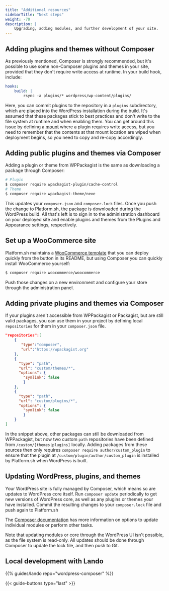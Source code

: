 ```yaml
---
title: "Additional resources"
sidebarTitle: "Next steps"
weight: -70
description: |
    Upgrading, adding modules, and further development of your site.
---
```


## Adding plugins and themes without Composer

As previously mentioned, Composer is strongly recommended,
but it's possible to use some non-Composer plugins and themes in your site,
provided that they don't require write access at runtime.
In your build hook, include:

```yaml
hooks:
    build: |
        rsync -a plugins/* wordpress/wp-content/plugins/
```

Here, you can commit plugins to the repository in a `plugins` subdirectory,
which are placed into the WordPress installation during the build.
It's assumed that these packages stick to best practices and don't write to the file system at runtime and when enabling them.
You can get around this issue by defining a [mount](../../../create-apps/app-reference.md#mounts) where a plugin requires write access,
but you need to remember that the contents at that mount location are wiped when deployment begins,
so you need to copy and re-copy accordingly.

## Adding public plugins and themes via Composer

Adding a plugin or theme from WPPackagist is the same as downloading a package through Composer:

```bash
# Plugin
$ composer require wpackagist-plugin/cache-control
# Theme
$ composer require wpackagist-theme/neve
```

This updates your `composer.json` and `composer.lock` files.
Once you push the change to Platform.sh, the package is downloaded during the WordPress build.
All that's left is to sign in to the administration dashboard on your deployed site
and enable plugins and themes from the Plugins and Appearance settings, respectively. 

## Set up a WooCommerce site

Platform.sh maintains a [WooCommerce template](https://github.com/platformsh-templates/wordpress-woocommerce)
that you can deploy quickly from the button in its README,
but using Composer you can quickly install WooCommerce yourself:

```bash
$ composer require woocommerce/woocommerce
```

Push those changes on a new environment and configure your store through the administration panel.

## Adding private plugins and themes via Composer

If your plugins aren't accessible from WPPackagist or Packagist, but are still valid packages,
you can use them in your project by defining local `repositories` for them in your `composer.json` file. 

```json
"repositories":[
    {
       "type":"composer",
       "url":"https://wpackagist.org"
    },
    {
      "type": "path",
      "url": "custom/themes/*",
      "options": {
        "symlink": false
        }
    },
    {
      "type": "path",
      "url": "custom/plugins/*",
      "options": {
        "symlink": false
        }
    }
]
```

In the snippet above, other packages can still be downloaded from WPPackagist,
but now two custom `path` repositories have been defined from `/custom/[themes|plugins]` locally.
Adding packages from these sources then only requires `composer require author/custom_plugin`
to ensure that the plugin at `/custom/plugin/author/custom_plugin` is installed by Platform.sh when WordPress is built. 

## Updating WordPress, plugins, and themes

Your WordPress site is fully managed by Composer,
which means so are updates to WordPress core itself.
Run `composer update` periodically to get new versions of WordPress core, as well as any plugins or themes your have installed.
Commit the resulting changes to your `composer.lock` file and push again to Platform.sh 

The [Composer documentation](https://getcomposer.org/doc/) has more information on options to update individual modules or perform other tasks.

Note that updating modules or core through the WordPress UI isn't possible, as the file system is read-only.
All updates should be done through Composer to update the lock file, and then push to Git.

## Local development with Lando

{{% guides/lando repo="wordpress-composer" %}}

{{< guide-buttons type="last" >}}